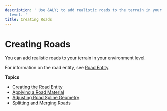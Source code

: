 ```yaml
---
description: ' Use &ALY; to add realistic roads to the terrain in your environment
  level. '
title: Creating Roads
---
```

# Creating Roads<a name="terrain-roads-intro"></a>

You can add realistic roads to your terrain in your environment level\.

For information on the road entity, see [Road Entity](https://docs.aws.amazon.com/lumberyard/latest/legacyreference/entities-entity-road.html)\.

**Topics**
+ [Creating the Road Entity](terrain-roads-entity.md)
+ [Applying a Road Material](terrain-roads-material.md)
+ [Adjusting Road Spline Geometry](terrain-roads-spline-geometry.md)
+ [Splitting and Merging Roads](terrain-roads-split-merge.md)
